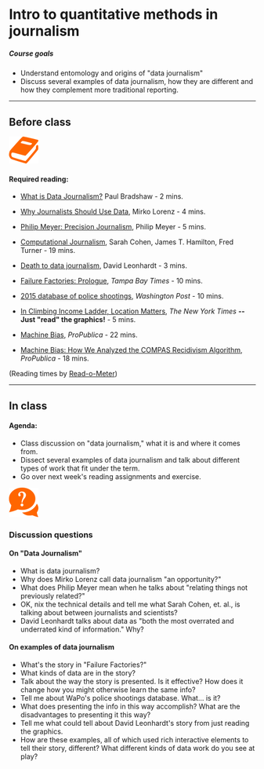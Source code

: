 # Intro to quantitative methods in journalism


##### Course goals
- Understand entomology and origins of "data journalism"
- Discuss several examples of data journalism, how they are different and how they complement more traditional reporting.

---
## Before class
![](/assets/book.png)

#### Required reading:

- [What is Data Journalism?](http://datajournalismhandbook.org/1.0/en/introduction_0.html) Paul Bradshaw - 2 mins.

- [Why Journalists Should Use Data](http://datajournalismhandbook.org/1.0/en/introduction_1.html), Mirko Lorenz - 4 mins.

- [Philip Meyer: Precision Journalism](https://www.youtube.com/watch?v=FbYR78vyhw0&feature=youtu.be&t=1m28s), Philip Meyer - 5 mins.

- [Computational Journalism](http://cacm.acm.org/magazines/2011/10/131400-computational-journalism/fulltext), Sarah Cohen, James T. Hamilton, Fred Turner - 19 mins.

- [Death to data journalism](https://www.nytimes.com/2015/06/20/upshot/death-to-data-journalism.html), David Leonhardt - 3 mins.

- [Failure Factories: Prologue](http://www.tampabay.com/projects/2015/investigations/pinellas-failure-factories/chart-failing-black-students/), _Tampa Bay Times_ - 10 mins.

- [2015 database of police shootings](https://www.washingtonpost.com/graphics/national/police-shootings/), _Washington Post_ - 10 mins.

- [In Climbing Income Ladder, Location Matters](http://www.nytimes.com/2013/07/22/business/in-climbing-income-ladder-location-matters.html?pagewanted=all&_r=0), _The New York Times_ **-- Just "read" the graphics!** - 5 mins.

- [Machine Bias](https://www.propublica.org/article/machine-bias-risk-assessments-in-criminal-sentencing), _ProPublica_ - 22 mins.

- [Machine Bias: How We Analyzed the COMPAS Recidivism Algorithm](https://www.propublica.org/article/how-we-analyzed-the-compas-recidivism-algorithm), _ProPublica_ - 18 mins.

(Reading times by [Read-o-Meter](http://niram.org/read/))

---

## In class

#### Agenda:
- Class discussion on "data journalism," what it is and where it comes from.
- Dissect several examples of data journalism and talk about different types of work that fit under the term.
- Go over next week's reading assignments and exercise.


![](/assets/discussion.png)

### Discussion questions

#### On "Data Journalism"

- What is data journalism?
- Why does Mirko Lorenz call data journalism "an opportunity?"
- What does Philip Meyer mean when he talks about "relating things not previously related?"
- OK, nix the technical details and tell me what Sarah Cohen, et. al., is talking about between journalists and scientists? 
- David Leonhardt talks about data as "both the most overrated and underrated kind of information." Why?

#### On examples of data journalism

- What's the story in "Failure Factories?"
- What kinds of data are in the story?
- Talk about the way the story is presented. Is it effective? How does it change how you might otherwise learn the same info?
- Tell me about WaPo's police shootings database. What... is it?
- What does presenting the info in this way accomplish? What are the disadvantages to presenting it this way?
- Tell me what could tell about David Leonhardt's story from just reading the graphics.
- How are these examples, all of which used rich interactive elements to tell their story, different? What different kinds of data work do you see at play?